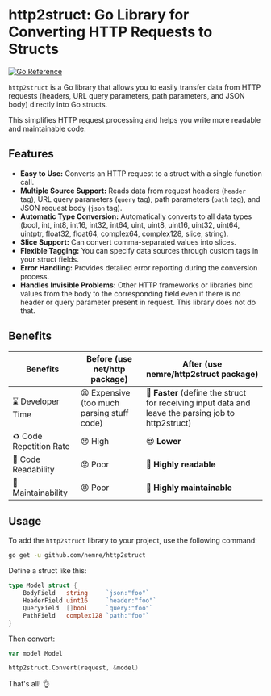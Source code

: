 # http2struct: Go Library for Converting HTTP Requests to Structs

[![Go Reference](https://pkg.go.dev/badge/github.com/nemre/http2struct.svg)](https://pkg.go.dev/github.com/nemre/http2struct)

`http2struct` is a Go library that allows you to easily transfer data from HTTP requests (headers, URL query parameters, path parameters, and JSON body) directly into Go structs.

This simplifies HTTP request processing and helps you write more readable and maintainable code.

## Features

- **Easy to Use:** Converts an HTTP request to a struct with a single function call.
- **Multiple Source Support:** Reads data from request headers (`header` tag), URL query parameters (`query` tag), path parameters (`path` tag), and JSON request body (`json` tag).
- **Automatic Type Conversion:** Automatically converts to all data types (bool, int, int8, int16, int32, int64, uint, uint8, uint16, uint32, uint64, uintptr, float32, float64, complex64, complex128, slice, string).
- **Slice Support:** Can convert comma-separated values into slices.
- **Flexible Tagging:** You can specify data sources through custom tags in your struct fields.
- **Error Handling:** Provides detailed error reporting during the conversion process.
- **Handles Invisible Problems:** Other HTTP frameworks or libraries bind values from the body to the corresponding field even if there is no header or query parameter present in request. This library does not do that.

## Benefits

| Benefits                | Before (use net/http package)              | After (use nemre/http2struct package)                                                              |
| ----------------------- | ------------------------------------------ | ---------------------------------------------------------------------------------------------- |
| ⌛️ Developer Time      | 😫 Expensive (too much parsing stuff code) | 🚀 **Faster** (define the struct for receiving input data and leave the parsing job to http2struct) |
| ♻️ Code Repetition Rate | 😞 High                                    | 😍 **Lower**                                                                                   |
| 📖 Code Readability     | 😟 Poor                                    | 🤩 **Highly readable**                                                                         |
| 🔨 Maintainability      | 😡 Poor                                    | 🥰 **Highly maintainable**    

## Usage

To add the `http2struct` library to your project, use the following command:
```bash
go get -u github.com/nemre/http2struct
````
Define a struct like this:
```go
type Model struct {
    BodyField   string     `json:"foo"`
    HeaderField uint16     `header:"foo"`
    QueryField  []bool     `query:"foo"`
    PathField   complex128 `path:"foo"`
}
```
Then convert:
```go
var model Model

http2struct.Convert(request, &model)
```
That's all! 👌
